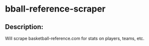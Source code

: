 # bball-reference-scraper
## Description:
Will scrape basketball-reference.com for stats on players, teams, etc.
